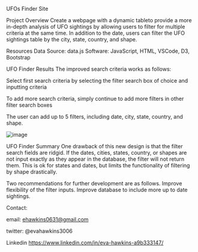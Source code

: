 UFOs Finder Site

Project Overview
Create a webpage with a dynamic tableto provide a more in-depth analysis of UFO sightings by allowing users to filter for multiple criteria at the same time. In addition to the date, users can filter the UFO sightings table by the city, state, country, and shape.


Resources
Data Source: data.js
Software: JavaScript, HTML, VSCode, D3, Bootstrap


UFO Finder Results
The improved search criteria works as follows:


Select first search criteria by selecting the filter search box of choice and inputting criteria


To add more search criteria, simply continue to add more filters in other filter search boxes

The user can add up to 5 filters, including date, city, state, country, and shape.

![image](https://user-images.githubusercontent.com/101227930/182079026-8ebf3598-6b46-4204-93d6-46c9237ed160.png)


UFO Finder Summary
One drawback of this new design is that the filter search fields are ridgid. If the dates, cities, states, country, or shapes are not input exactly as they appear in the database, the filter will not return them. This is ok for states and dates, but limits the functionality of filtering by shape drastically.


Two recommendations for further development are as follows.
Improve flexibility of the filter inputs.
Improve database to include more up to date sightings.


Contact:

email: ehawkins0631@gmail.com

twitter: @evahawkins3006

Linkedin https://www.linkedin.com/in/eva-hawkins-a9b333147/

